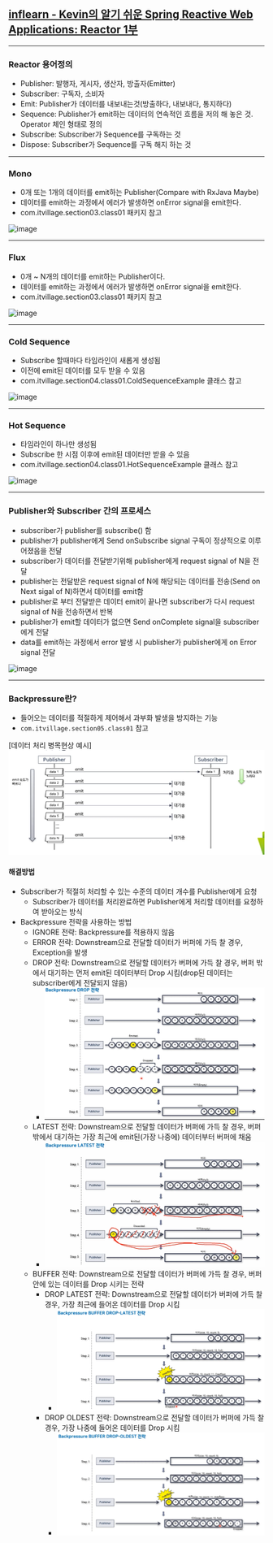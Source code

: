 
## [inflearn - Kevin의 알기 쉬운 Spring Reactive Web Applications: Reactor 1부](https://www.inflearn.com/course/spring-reactive-web-application-reactor1%EB%B6%80/dashboard)

---

### Reactor 용어정의

- Publisher: 발행자, 게시자, 생산자, 방출자(Emitter)
- Subscriber: 구독자, 소비자
- Emit: Publisher가 데이터를 내보내는것(방출하다, 내보내다, 통지하다)
- Sequence: Publisher가 emit하는 데이터의 연속적인 흐름을 저의 해 놓은 것. Operator 체인 형태로 정의
- Subscribe: Subscriber가 Sequence를 구독하는 것
- Dispose: Subscriber가 Sequence를 구독 해지 하는 것

---

### Mono

- 0개 또는 1개의 데이터를 emit하는 Publisher(Compare with RxJava Maybe)
- 데이터를 emit하는 과정에서 에러가 발생하면 onError signal을 emit한다.
- com.itvillage.section03.class01 패키지 참고

![image](https://github.com/user-attachments/assets/40df2c8b-332b-4e47-8896-c72ce0334cbb)

---

### Flux

- 0개 ~ N개의 데이터를 emit하는 Publisher이다.
- 데이터를 emit하는 과정에서 에러가 발생하면 onError signal을 emit한다.
- com.itvillage.section03.class01 패키지 참고

![image](https://github.com/user-attachments/assets/7f7dfdbd-13c7-4fe5-8bc3-7b1d2dfdba65)

---

### Cold Sequence

- Subscribe 할때마다 타임라인이 새롭게 생성됨
- 이전에 emit된 데이터를 모두 받을 수 있음
- com.itvillage.section04.class01.ColdSequenceExample 클래스 참고

![image](https://github.com/user-attachments/assets/0c06a7cf-4a53-43ec-875d-b1fb069ddc01)

---

### Hot Sequence

- 타임라인이 하나만 생성됨
- Subscribe 한 시점 이후에 emit된 데이터만 받을 수 있음
- com.itvillage.section04.class01.HotSequenceExample 클래스 참고

![image](https://github.com/user-attachments/assets/0bbf4369-d9c1-4e88-8944-6992372ba67e)

---

### Publisher와 Subscriber 간의 프로세스
- subscriber가 publisher를 subscribe() 함
- publisher가 publisher에게 Send onSubscribe signal 구독이 정상적으로 이루어졌음을 전달
- subscriber가 데이터를 전달받기위해 publisher에게 request signal of N을 전달
- publisher는 전달받은 request signal of N에 해당되는 데이터를 전송(Send on Next sigal of N)하면서 데이터를 emit함
- publisher로 부터 전달받은 데이터 emit이 끝나면 subscriber가 다시 request signal of N을 전송하면서 반복
- publisher가 emit할 데이터가 없으면 Send onComplete signal을 subscriber에게 전달
- data를 emit하는 과정에서 error 발생 시 publisher가 publisher에게 on Error signal 전달 

![image](https://github.com/user-attachments/assets/da1b48ef-59ee-4454-a52b-6769a3c817f7)

---

### Backpressure란?
- 들어오는 데이터를 적절하게 제어해서 과부화 발생을 방지하는 기능
- `com.itvillage.section05.class01` 참고

[데이터 처리 병목현상 예시]
![img.png](img.png)

#### 해결방법
- Subscriber가 적절히 처리할 수 있는 수준의 데이터 개수를 Publisher에게 요청
  - Subscriber가 데이터를 처리완료하면 Publisher에게 처리할 데이터를 요청하여 받아오는 방식
- Backpressure 전략을 사용하는 방법
  - IGNORE 전략: Backpressure를 적용하지 않음
  - ERROR 전략: Downstream으로 전달할 데이터가 버퍼에 가득 찰 경우, Exception을 발생
  - DROP 전략: Downstream으로 전달할 데이터가 버퍼에 가득 찰 경우, 버퍼 밖에서 대기하는 먼저 emit된 데이터부터 Drop 시킴(drop된 데이터는 subscriber에게 전달되지 않음)
    - ![img_2.png](img_2.png)
  - LATEST 전략: Downstream으로 전달할 데이터가 버퍼에 가득 찰 경우, 버퍼 밖에서 대기하는 가장 최근에 emit된(가장 나중에) 데이터부터 버퍼에 채움
    - ![img_3.png](img_3.png)
  - BUFFER 전략: Downstream으로 전달할 데이터가 버퍼에 가득 찰 경우, 버퍼 안에 있는 데이터를 Drop 시키는 전략
    - DROP LATEST 전략: Downstream으로 전달할 데이터가 버퍼에 가득 찰 경우, 가장 최근에 들어온 데이터를 Drop 시킴
      - ![img_4.png](img_4.png)
    - DROP OLDEST 전략: Downstream으로 전달할 데이터가 버퍼에 가득 찰 경우, 가장 나중에 들어온 데이터를 Drop 시킴
      - ![img_5.png](img_5.png)